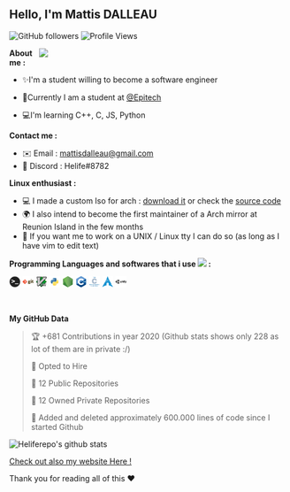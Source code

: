 <h2>Hello, I'm Mattis DALLEAU</h2>

![GitHub followers](https://img.shields.io/github/followers/Heliferepo?label=Follow&style=social)
![Profile Views](http://img.shields.io/badge/Profile%20Views-192-blue)

<img align='right' src="https://i.pinimg.com/originals/30/23/83/302383c530b39f5a65f11b4ef986e3ce.gif" width="450">**About me :**
- ✨I'm a student willing to become a software engineer
- 📘Currently I am a student at [@Epitech](https://www.epitech.eu/)

- 💻I'm learning C++, C, JS, Python

**Contact me :**
- ✉️ Email : mattisdalleau@gmail.com
- 💬 Discord : Helife#8782

**Linux enthusiast :**
- 💻 I made a custom Iso for arch : [download it](https://files.norech.com/iso/nolife/whythis/WhyThis_1.0-2020.08.03-x86_64.iso) or check the [source code](https://github.com/nolifedotsh/whythis.iso)
- 🌍 I also intend to become the first maintainer of a Arch mirror at Reunion Island in the few months
- 💾 If you want me to work on a UNIX / Linux tty I can do so (as long as I have vim to edit text)</br>

**Programming Languages and softwares that i use <img src="https://media.giphy.com/media/WUlplcMpOCEmTGBtBW/giphy.gif" width="30">  :**

<code><img height="20" src="https://raw.githubusercontent.com/github/explore/80688e429a7d4ef2fca1e82350fe8e3517d3494d/topics/terminal/terminal.png"></code>
<code><img height="20" src="https://raw.githubusercontent.com/github/explore/80688e429a7d4ef2fca1e82350fe8e3517d3494d/topics/git/git.png"></code>
<code><img height="20" src="https://raw.githubusercontent.com/github/explore/80688e429a7d4ef2fca1e82350fe8e3517d3494d/topics/vim/vim.png"></code>
<code><img height="20" src="https://raw.githubusercontent.com/github/explore/80688e429a7d4ef2fca1e82350fe8e3517d3494d/topics/python/python.png"></code>
<code><img height="20" src="https://raw.githubusercontent.com/github/explore/80688e429a7d4ef2fca1e82350fe8e3517d3494d/topics/nodejs/nodejs.png"></code>
<code><img height="20" src="https://raw.githubusercontent.com/github/explore/80688e429a7d4ef2fca1e82350fe8e3517d3494d/topics/cpp/cpp.png"></code>
<code><img height="20" src="https://raw.githubusercontent.com/github/explore/80688e429a7d4ef2fca1e82350fe8e3517d3494d/topics/c/c.png"></code>
<code><img height="20" src="https://raw.githubusercontent.com/github/explore/master/topics/archlinux/archlinux.png"></code>
<code><img height="20" src="https://raw.githubusercontent.com/github/explore/80688e429a7d4ef2fca1e82350fe8e3517d3494d/topics/unity/unity.png"></code>

</br>

**My GitHub Data** 

> 🏆 +681 Contributions in year 2020 
 > (Github stats shows only 228 as lot of them are in private :/)
 > 
> 💼 Opted to Hire
 > 
> 📜 12 Public Repositories 
 > 
> 🔑 12 Owned Private Repositories 
 >
> 📝 Added and deleted approximately 600.000 lines of code since I started Github
 >

![Heliferepo's github stats](https://github-readme-stats.vercel.app/api?username=Heliferepo&show_icons=true&hide_border=true)

[Check out also my website Here !](https://helife.digital)

Thank you for reading all of this :heart:
